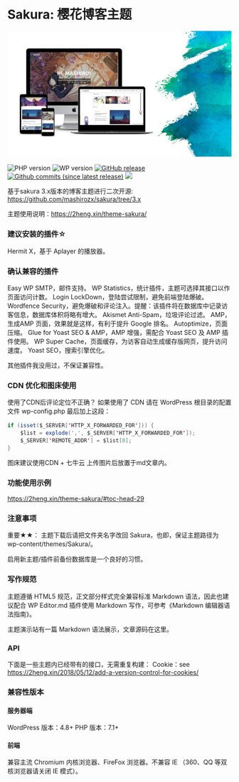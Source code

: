 ﻿Sakura: 樱花博客主题
===

![Sakura](screenshot.jpg)

![PHP version](https://img.shields.io/badge/PHP-7.1+-4F5B93.svg?style=flat-square&logo=php)
![WP version](https://img.shields.io/badge/WordPress-5.3-0073aa.svg?style=flat-square&logo=wordpress)
[![GitHub release](https://img.shields.io/github/v/release/mashirozx/Sakura.svg?style=flat-square&logo=github)](https://github.com/mashirozx/Sakura/releases/latest)
[![Github commits (since latest release)](https://img.shields.io/github/commits-since/mashirozx/Sakura/latest/dev.svg?style=flat-square&logo=git&color=important)](https://github.com/mashirozx/Sakura/commits/dev)
[![](https://data.jsdelivr.com/v1/package/gh/moezx/cdn/badge)](https://www.jsdelivr.com/package/gh/moezx/cdn)

基于sakura 3.x版本的博客主题进行二次开源: https://github.com/mashirozx/sakura/tree/3.x


主题使用说明：<https://2heng.xin/theme-sakura/>


### 建议安装的插件☆
Hermit X，基于 Aplayer 的播放器。

### 确认兼容的插件
Easy WP SMTP，邮件支持。
WP Statistics，统计插件，主题可选择其接口以作页面访问计数。
Login LockDown，登陆尝试限制，避免前端登陆爆破。
Wordfence Security，避免爆破和评论注入。提醒：该插件将在数据库中记录访客信息，数据库体积将略有增大。
Akismet Anti-Spam，垃圾评论过滤。
AMP，生成AMP 页面，效果就是这样，有利于提升 Google 排名。
Autoptimize，页面压缩。
Glue for Yoast SEO & AMP，AMP 增强，需配合 Yoast SEO 及 AMP 插件使用。
WP Super Cache，页面缓存，为访客自动生成缓存版网页，提升访问速度。
Yoast SEO，搜索引擎优化。

其他插件我没用过，不保证兼容性。

### CDN 优化和图床使用

使用了CDN后评论定位不正确？
如果使用了 CDN 请在 WordPress 根目录的配置文件 wp-config.php 最后加上这段：
```java
if (isset($_SERVER['HTTP_X_FORWARDED_FOR'])) {
    $list = explode(',', $_SERVER['HTTP_X_FORWARDED_FOR']);
    $_SERVER['REMOTE_ADDR'] = $list[0];
}
```

图床建议使用CDN + 七牛云 上传图片后放置于md文章内。

### 功能使用示例
https://2heng.xin/theme-sakura/#toc-head-29

### 注意事项
重要★★：
主题下载后请把文件夹名字改回 Sakura，也即，保证主题路径为 wp-content/themes/Sakura/。

启用新主题/插件前备份数据库是一个良好的习惯。

### 写作规范
主题遵循 HTML5 规范，正文部分样式完全兼容标准 Markdown 语法，因此也建议配合 WP Editor.md 插件使用 Markdown 写作，可参考《Markdown 编辑器语法指南》。

主题演示站有一篇 Markdown 语法展示，文章源码在这里。

### API
下面是一些主题内已经带有的接口，无需重复构建：
Cookie：see https://2heng.xin/2018/05/12/add-a-version-control-for-cookies/

### 兼容性版本
#### 服务器端
WordPress 版本：4.8+
PHP 版本：7.1+

#### 前端

兼容主流 Chromium 内核浏览器、FireFox 浏览器。不兼容 IE （360、QQ 等双核浏览器请关闭 IE 模式）。